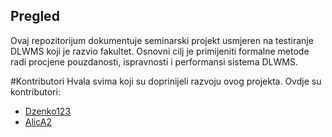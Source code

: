 ## Pregled
Ovaj repozitorijum dokumentuje seminarski projekt usmjeren na testiranje DLWMS koji je razvio fakultet.
Osnovni cilj je primijeniti formalne metode radi procjene pouzdanosti, ispravnosti i performansi sistema DLWMS.

#Kontributori
Hvala svima koji su doprinijeli razvoju ovog projekta. Ovdje su kontributori:

- [Dzenko123](https://github.com/Dzenko123)
- [AlicA2]([https://github.com/drugi-kontributor](https://github.com/AlicA2))
